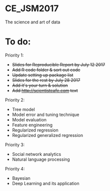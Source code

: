 # CE_JSM2017
The science and art of data

# To do:

Priority 1:

- ~~Slides for Reproducible Report by July 12 2017~~
- ~~Add R code folder & sort out code~~
- ~~Update setting up package list~~
- ~~Slides for the rest by July 28 2017~~
- ~~Add it's your turn & solution~~
- ~~Add http://scientistcafe.com text~~

Priority 2: 

- Tree model 
- Model error and tuning technique
- Model evaluation
- Feature engineering
- Regularized regression
- Regularized generalized regression

Priority 3:

- Social network analytics
- Natural language processing

Priority 4:
- Bayesian
- Deep Learning and its application

